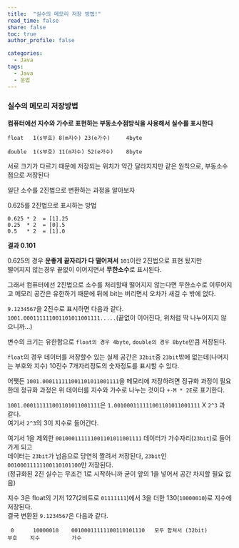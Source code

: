 ```yaml
---
title:  "실수의 메모리 저장 방법!"
read_time: false
share: false
toc: true
author_profile: false

categories:
  - Java
tags:
  - Java
  - 문법
---
```


### 실수의 메모리 저장방법

**컴퓨터에선 지수와 가수로 표현하는 부동소수점방식을 사용해서 실수를 표시한다**

```	
float	1(s부호) 8(m지수) 23(e가수)     4byte

double	1(s부호) 11(m지수) 52(e가수)    8byte  
```
서로 크기가 다르기 때문에 저장되는 위치가 약간 달라지지만 같은 원칙으로, 부동소수점으로 저장된다   

일단 소수를 2진법으로 변환하는 과정을 알아보자  

0.625를 2진법으로 표시하는 방법    
```
0.625 * 2  = [1].25
0.25  * 2  = [0].5
0.5   * 2  = [1].0
```
**결과 0.101**   

0.625의 경우 **운좋게 끝자리가 다 떨어져서** `101`이란 2진법으로 표현 됬지만  
떨어지지 않는경우 끝없이 이어지면서 **무한소수**로 표시된다.      

그래서 컴퓨터에선 2진법으로 소수를 처리할때 떨어지지 않는다면 무한소수로 이루어지고 메모리 공간은 유한하기 때문에 뒤에 bit는 버리면서
오차가 새길 수 밖에 없다.  


`9.1234567`을 2진수로 표시하면 다음과 같다.    
`1001.000111111001101011001111.....`(끝없이 이어진다, 위처럼 딱 나누어지지 않으니까...)  

변수의 크기는 유한함으로 `float의 경우 4byte`, `double의 경우 8byte`만큼 저장된다.  

`float`의 경우 데이터를 저장할수 있는 실제 공간은 `32bit`중 `23bit`밖에 없는데(나머지는 부호와 지수) 10진수 7개자리정도의 숫자정도를 표시할 수 있다.  

어쨋든 `1001.000111111001101011001111`을 메모리에 저장하려면 정규화 과정이 필요한데 정규화 과정은 위 데이터를 지수와 가수로 나누는 것이다
`+-M * 2E`로 표기한다.  

`1001.000111111001101011001111`은 `1.001000111111001101011001111` X `2^3` 과 같다.  
여기서 `2^3`의 3이 지수로 들어간다.  

여기서 1을 제외한 `001000111111001101011001111` 데이터가 가수자리(`23bit`)로 들어가게 되고  
데이터는 `23bit`가 넘음으로 당연히 짤려서 저장된다, `23bit`인 `00100011111100110101100`만 저장된다.  
(정규화된 2진 실수는 무조건 1로 시작하니까 굳이 앞의 1을 넣어서 공간 차지할 필요 없음)

지수 3은 float의 기저 127(2비트로 `01111111`)에서 3을 더한 130(`10000010`)로 지수에 저장된다.  
결국 변환된 `9.1234567`은 다음과 같다.  
```
 0      10000010 	00100011111100110101110   모두 합쳐서 (32bit)
부호	  지수 		  가수
```